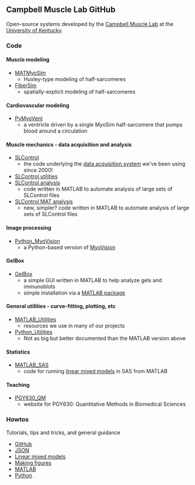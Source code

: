 ## Campbell Muscle Lab GitHub

Open-source systems developed by the [Campbell Muscle Lab](http://www.campbellmusclelab.org) at the [University of Kentucky](http://www.uky.edu).

### Code

#### Muscle modeling
+ [MATMyoSim](MATMyoSim)
  + Huxley-type modeling of half-sarcomeres
+ [FiberSim](FiberSim)
  + spatially-explicit modeling of half-sarcomeres

#### Cardiovascular modeling
+ [PyMyoVent](PyMyoVent)
  + a ventricle driven by a single MyoSim half-sarcomere that pumps blood around a circulation

#### Muscle mechanics - data acquisition and analysis
+ [SLControl](http://github.com/Campbell-Muscle-Lab/SLControl)
  + the code underlying the [data acquisition system](http://www.slcontrol.org) we've been using since 2000!
+ [SLControl utilities](http://github.com/Campbell-Muscle-Lab/SLControl_utilities)
+ [SLControl analysis](SLControl_analysis)
  + code written in MATLAB to automate analysis of large sets of SLControl files
+ [SLControl MAT analysis](SLControl_MAT_anal)
  + new, simpler? code written in MATLAB to automate analysis of large sets of SLControl files


#### Image processing
+ [Python_MyoVision](Python_MyoVision)
  + a Python-based version of [MyoVision](http://pubmed.ncbi.nlm.nih.gov/28982947/)

#### GelBox
+ [GelBox](http://github.com/Campbell-Muscle-Lab/GelBox)
  + a simple GUI written in MATLAB to help analyze gels and immunoblots
  + simple installation via a [MATLAB package](https://github.com/Campbell-Muscle-Lab/GelBox/blob/4d211d6f9ac0ab8fb083cfa6c881269b73834277/GelBox.mlappinstall)


#### General utilities - curve-fitting, plotting, etc 
+ [MATLAB_Utilities](http://github.com/Campbell-Muscle-Lab/MATLAB_utilities)
  + resources we use in many of our projects
+ [Python_Utilities](PyCMLutilities)
  + Not as big but better documented than the MATLAB version above

#### Statistics
+ [MATLAB_SAS](http://github.com/Campbell-Muscle-Lab/MATLAB_SAS)
  + code for running [linear mixed models](howtos_linear_mixed_models) in SAS from MATLAB

#### Teaching
+ [PGY630_QM](teaching_PGY630_QM)
  + website for PGY630: Quantitative Methods in Biomedical Sciences

### Howtos
Tutorials, tips and tricks, and general guidance
+ [GitHub](howtos_GitHub)
+ [JSON](howtos_json)
+ [Linear mixed models](howtos_linear_mixed_models)
+ [Making figures](howtos_making_figures)
+ [MATLAB](howtos_MATLAB)
+ [Python](howtos_Python)

